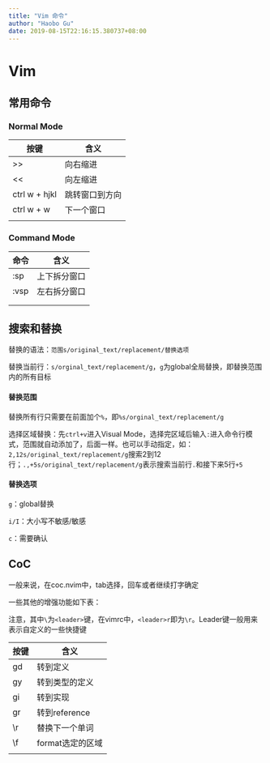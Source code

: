 ```yaml
---
title: "Vim 命令"
author: "Haobo Gu"
date: 2019-08-15T22:16:15.380737+08:00
---
```


<!--more-->
# Vim

## 常用命令

### Normal Mode

| 按键          | 含义           |
| ------------- | -------------- |
| >>            | 向右缩进       |
| <<            | 向左缩进       |
| ctrl w + hjkl | 跳转窗口到方向 |
| ctrl w + w    | 下一个窗口     |
|               |                |

### Command Mode

| 命令 | 含义         |
| ---- | ------------ |
| :sp  | 上下拆分窗口 |
| :vsp | 左右拆分窗口 |
|      |              |
|      |              |

## 搜索和替换

替换的语法：`范围s/original_text/replacement/替换选项`

替换当前行：`s/orginal_text/replacement/g`，`g`为global全局替换，即替换范围内的所有目标

#### 替换范围

替换所有行只需要在前面加个`%`，即`%s/orginal_text/replacement/g`

选择区域替换：先`ctrl+v`进入Visual Mode，选择完区域后输入`:`进入命令行模式，范围就自动添加了，后面一样。也可以手动指定，如：`2,12s/original_text/replacement/g`搜索2到12行；`.,+5s/original_text/replacement/g`表示搜索当前行`.`和接下来5行`+5`

#### 替换选项

`g`：global替换

`i/I`：大小写不敏感/敏感

`c`：需要确认

## CoC

一般来说，在coc.nvim中，tab选择，回车或者继续打字确定

一些其他的增强功能如下表：

注意，其中`\`为`<leader>`键，在vimrc中，`<leader>r`即为`\r`。Leader键一般用来表示自定义的一些快捷键

| 按键 | 含义             |
| ---- | ---------------- |
| gd   | 转到定义         |
| gy   | 转到类型的定义   |
| gi   | 转到实现         |
| gr   | 转到reference    |
| \r   | 替换下一个单词   |
| \f   | format选定的区域 |
|      |                  |



